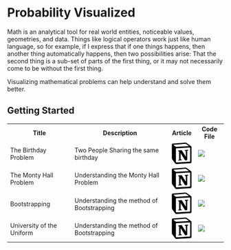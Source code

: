 # Probability Visualized
Math is an analytical tool for real world entities, noticeable values, geometries, and data. Things like logical operators work just like human language, so for example, if I express that if one things happens, then another thing automatically happens, then two possibilities arise: That the second thing is a sub-set of parts of the first thing, or it may not necessarily come to be without the first thing.

Visualizing mathematical problems can help understand and solve them better.



## Getting Started

<table class="tg">
  <tr>
    <th class="tg-yw4l"><b>Title</b></th>
    <th class="tg-yw4l"><b>Description</b></th>
    <th class="tg-yw4l"><b>Article</b></th>
    <th class="tg-yw4l"><b>Code File</b></th>
  </tr>
  
  <tr>
    <td class="tg-yw4l">The Birthday Problem</td>
    <td class="tg-yw4l">Two People Sharing the same birthday</td>
    <td class="tg-yw4l"><a href="https://vaulted-pelican-d82.notion.site/The-Birthday-Problem-in-Statistics-c19c12142cef45a48a75a91c0cc4e5e6">
   <img src="https://github.com/MonitSharma/MonitSharma/blob/main/notion.svg" width="50" height="50" >
    <td class="tg-yw4l"><a href="https://github.com/MonitSharma/Probability-visualized/blob/main/birthday%20problem/birthday.R">
  <img src="https://upload.wikimedia.org/wikipedia/commons/thumb/1/1b/R_logo.svg/310px-R_logo.svg.png" width = '80' >
</a></td>
  </tr>
  
  <tr>
    <td class="tg-yw4l">The Monty Hall Problem</td>
    <td class="tg-yw4l">Understanding the Monty Hall Problem</td>
    <td class="tg-yw4l"><a href="https://vaulted-pelican-d82.notion.site/The-Monty-Hall-Problem-00c72cbd95934a309d36cbd8f0c5cb52">
   <img src="https://github.com/MonitSharma/MonitSharma/blob/main/notion.svg" width="50" height="50" >
    <td class="tg-yw4l"><a href="https://github.com/MonitSharma/Probability-visualized/blob/main/monty%20hall%20problem/montyhall.R">
  <img src="https://upload.wikimedia.org/wikipedia/commons/thumb/1/1b/R_logo.svg/310px-R_logo.svg.png" width = '80' >
</a></td>
  </tr>


<tr>
    <td class="tg-yw4l">Bootstrapping</td>
    <td class="tg-yw4l">Understanding the method of Bootstrapping</td>
    <td class="tg-yw4l"><a href="https://vaulted-pelican-d82.notion.site/Bootstrapping-debf92eb77974f448aa37995904336c4">
   <img src="https://github.com/MonitSharma/MonitSharma/blob/main/notion.svg" width="50" height="50" >
    <td class="tg-yw4l"><a href="https://github.com/MonitSharma/Probability-visualized/blob/main/bootstrapping/bootstrap.R">
  <img src="https://upload.wikimedia.org/wikipedia/commons/thumb/1/1b/R_logo.svg/310px-R_logo.svg.png" width = '80' >
</a></td>
  </tr>
  
  
  
  <tr>
    <td class="tg-yw4l">University of the Uniform </td>
    <td class="tg-yw4l">Understanding the method of Bootstrapping</td>
    <td class="tg-yw4l"><a href="https://vaulted-pelican-d82.notion.site/Universality-of-the-uniform-de746d9b31e2474587629c6a687f0b39">
   <img src="https://github.com/MonitSharma/MonitSharma/blob/main/notion.svg" width="50" height="50" >
    <td class="tg-yw4l"><a href="https://github.com/MonitSharma/Probability-visualized/blob/main/uniform/uniform.R">
  <img src="https://upload.wikimedia.org/wikipedia/commons/thumb/1/1b/R_logo.svg/310px-R_logo.svg.png" width = '80' >
</a></td>
  </tr>
 
  </table> 
 

  
 

